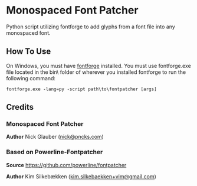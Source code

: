 # Monospaced Font Patcher


Python script utilizing fontforge to add glyphs from a font file into any monospaced font.


## How To Use
On Windows, you must have [fontforge](http://fontforge.github.io/) installed. 
You must use fontforge.exe file located in the bin\ folder of wherever you installed fontforge to run the following command:

`fontforge.exe -lang=py -script path\to\fontpatcher [args]`

## Credits
### Monospaced Font Patcher
**Author** Nick Glauber (nick@pncks.com)

### Based on Powerline-Fontpatcher
**Source** https://github.com/powerline/fontpatcher

**Author** Kim Silkebækken (kim.silkebaekken+vim@gmail.com)

